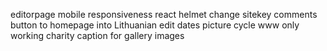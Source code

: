 editorpage mobile responsiveness
react helmet
change sitekey comments
button to homepage into Lithuanian
edit dates
picture cycle
www only working
charity
caption for gallery images